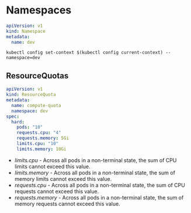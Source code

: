 # Namespaces

```yaml
apiVersion: v1
kind: Namespace
metadata:
  name: dev
```

```console
kubectl config set-context $(kubectl config current-context) --namespace=dev
```

## ResourceQuotas

```yaml
apiVersion: v1
kind: ResourceQuota
metadata:
  name: compute-quota
  namespace: dev
spec:
  hard:
    pods: "10"
    requests.cpu: "4"
    requests.memory: 5Gi
    limits.cpu: "10"
    limits.memory: 10Gi
```

* _limits.cpu_ -	Across all pods in a non-terminal state, the sum of CPU limits cannot exceed this value.
* _limits.memory_ -	Across all pods in a non-terminal state, the sum of memory limits cannot exceed this value.
* _requests.cpu_ -	Across all pods in a non-terminal state, the sum of CPU requests cannot exceed this value.
* _requests.memory_ -	Across all pods in a non-terminal state, the sum of memory requests cannot exceed this value.
